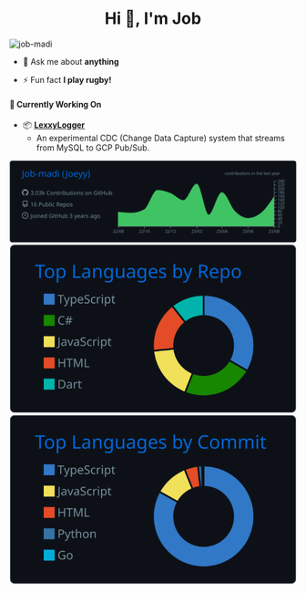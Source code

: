 <h1 align="center">Hi 👋, I'm Job</h1>
<p align="left"> <img src="https://komarev.com/ghpvc/?username=job-madi&label=Profile%20views&color=0000ff&style=flat" alt="job-madi" /> </p>

- 💬 Ask me about **anything**

- ⚡ Fun fact **I play rugby!**

#### 🚀 Currently Working On
- 📦 [**LexxyLogger**](https://github.com/Job-madi/LexxyLogger)
  - An experimental CDC (Change Data Capture) system that streams from MySQL to GCP Pub/Sub.

[![](https://raw.githubusercontent.com/Job-madi/Job-madi/master/profile-summary-card-output/github_dark/0-profile-details.svg)](https://github.com/vn7n24fzkq/github-profile-summary-cards)
[![](https://raw.githubusercontent.com/Job-madi/Job-madi/master/profile-summary-card-output/github_dark/1-repos-per-language.svg)](https://github.com/vn7n24fzkq/github-profile-summary-cards) [![](https://raw.githubusercontent.com/Job-madi/Job-madi/master/profile-summary-card-output/github_dark/2-most-commit-language.svg)](https://github.com/vn7n24fzkq/github-profile-summary-cards)



